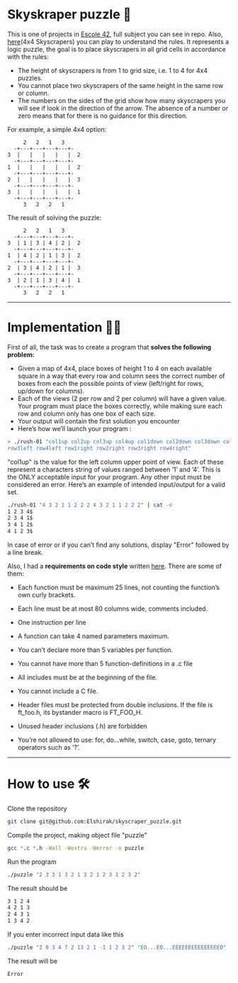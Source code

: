 # Skyskraper puzzle :jigsaw:

  This is one of projects in [Escole 42](https://www.42network.org/), full subject you can see in repo. Also, [here](https://www.puzzle-skyscrapers.com/)(4x4 Skyscrapers)
you can play to understand the rules.
  It represents a logic puzzle, the goal is to place skyscrapers in all grid cells in accordance with the rules:

- The height of skyscrapers is from 1 to grid size, i.e. 1 to 4 for 4x4 puzzles.
- You cannot place two skyscrapers of the same height in the same row or column.
- The numbers on the sides of the grid show how many skyscrapers you will see if look in the direction of the arrow. The absence of a number or zero means that for
there is no guidance for this direction.

For example, a simple 4x4 option:

```
     2   2   1   3
  -+---+---+---+---+-
3  |   |   |   |   |  2
  -+---+---+---+---+-
1  |   |   |   |   |  2
  -+---+---+---+---+-
2  |   |   |   |   |  3
  -+---+---+---+---+-
3  |   |   |   |   |  1
  -+---+---+---+---+-
     3   2   2   1
```

The result of solving the puzzle:

```
     2   2   1   3
  -+---+---+---+---+-
3  | 1 | 3 | 4 | 2 |  2
  -+---+---+---+---+-
1  | 4 | 2 | 1 | 3 |  2
  -+---+---+---+---+-
2  | 3 | 4 | 2 | 1 |  3
  -+---+---+---+---+-
3  | 2 | 1 | 3 | 4 |  1
  -+---+---+---+---+-
     3   2   2   1
```
***

# Implementation :mechanic:
First of all, the task was to create a program that **solves the following problem:**

- Given a map of 4x4, place boxes of height 1 to 4 on each available square in a way that every row and column sees the correct number of boxes from each the possible points of view (left/right for rows, up/down for columns).
- Each of the views (2 per row and 2 per column) will have a given value. Your program must place the boxes correctly, while making sure each row and column only has one box of each size.
- Your output will contain the first solution you encounter
- Here’s how we’ll launch your program : 
```bash
> ./rush-01 "col1up col2up col3up col4up col1down col2down col3down col4down row1left row2left
row3left row4left row1right row2right row3right row4right"
```
"col1up" is the value for the left column upper point of view. Each of these represent a characters string of values ranged between ’1’ and ’4’. This is the ONLY acceptable input for your program. Any other input must be considered an error. Here’s an example of intended input/output for a valid set.
```bash
./rush-01 "4 3 2 1 1 2 2 2 4 3 2 1 1 2 2 2" | cat -e
1 2 3 4$
2 3 4 1$
3 4 1 2$
4 1 2 3$
```
In case of error or if you can’t find any solutions, display "Error" followed by a line break.

Also, I had a **requirements on code style** written [here](https://github.com/42School/norminette/blob/master/pdf/en.norm.pdf). There are some of them:
- Each function must be maximum 25 lines, not counting the function’s own curly brackets.
- Each line must be at most 80 columns wide, comments included.
- One instruction per line

- A function can take 4 named parameters maximum.
- You can’t declare more than 5 variables per function.
- You cannot have more than 5 function-definitions in a .c file

- All includes must be at the beginning of the file.
- You cannot include a C file.
- Header files must be protected from double inclusions. If the file is ft_foo.h, its bystander macro is FT_FOO_H.
- Unused header inclusions (.h) are forbidden
- You’re not allowed to use: for, do...while, switch, case, goto, ternary operators such as ‘?’.

***

# How to use :hammer_and_wrench:

Clone the repository
```bash
git clone git@github.com:Elshirak/skyscraper_puzzle.git
```
Compile the project, making object file "puzzle"
```bash
gcc *.c *.h -Wall -Wextra -Werror -o puzzle
```
Run the program
```bash
./puzzle "2 3 3 1 3 2 1 3 2 1 2 3 1 2 3 2"
```
The result should be
```bash
3 1 2 4
4 2 1 3
2 4 3 1
1 3 4 2
```
If you enter incorrect input data like this
```bash
./puzzle "2 0 3 4 7 2 13 2 1 -1 1 2 3 2" "EO...EO...EEEEEEEEEEEEEEEO"
```
The result will be
```bash
Error
```







